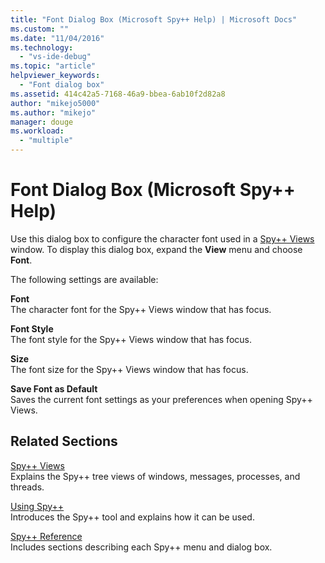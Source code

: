```yaml
---
title: "Font Dialog Box (Microsoft Spy++ Help) | Microsoft Docs"
ms.custom: ""
ms.date: "11/04/2016"
ms.technology: 
  - "vs-ide-debug"
ms.topic: "article"
helpviewer_keywords: 
  - "Font dialog box"
ms.assetid: 414c42a5-7168-46a9-bbea-6ab10f2d82a8
author: "mikejo5000"
ms.author: "mikejo"
manager: douge
ms.workload: 
  - "multiple"
---
```

# Font Dialog Box (Microsoft Spy++ Help)
Use this dialog box to configure the character font used in a [Spy++ Views](../debugger/spy-increment-views.md) window. To display this dialog box, expand the **View** menu and choose **Font**.  
  
 The following settings are available:  
  
 **Font**  
 The character font for the Spy++ Views window that has focus.  
  
 **Font Style**  
 The font style for the Spy++ Views window that has focus.  
  
 **Size**  
 The font size for the Spy++ Views window that has focus.  
  
 **Save Font as Default**  
 Saves the current font settings as your preferences when opening Spy++ Views.  
  
## Related Sections  
 [Spy++ Views](../debugger/spy-increment-views.md)  
 Explains the Spy++ tree views of windows, messages, processes, and threads.  
  
 [Using Spy++](../debugger/using-spy-increment.md)  
 Introduces the Spy++ tool and explains how it can be used.  
  
 [Spy++ Reference](../debugger/spy-increment-reference.md)  
 Includes sections describing each Spy++ menu and dialog box.